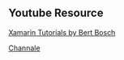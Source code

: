 ﻿## Youtube Resource

[Xamarin Tutorials by Bert Bosch](https://www.youtube.com/playlist?list=PLV916idiqLvcKS1JY3S3jHWx9ELGJ1cJB)

[Channale](https://www.youtube.com/channel/UCst0yxNnvt9qsFQ-Glbhs7g)